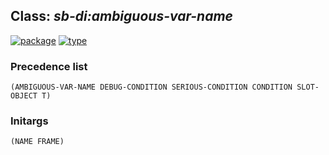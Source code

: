 ## Class: ***sb-di:ambiguous-var-name***
[![package](https://img.shields.io/badge/Package-SB--DI-5f9ea0.svg?style=social&colorA=999999)](../) [![type](https://img.shields.io/badge/Type-Class-5f9ea0.svg?style=social&colorA=999999)](../#class) 
### Precedence list
```
(AMBIGUOUS-VAR-NAME DEBUG-CONDITION SERIOUS-CONDITION CONDITION SLOT-OBJECT T)
```
### Initargs
```
(NAME FRAME)
```
